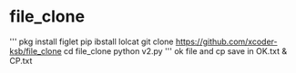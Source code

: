 # file_clone

'''
pkg install figlet 
pip ibstall lolcat 
git clone https://github.com/xcoder-ksb/file_clone
cd file_clone
python v2.py
'''
ok file and cp save in OK.txt & CP.txt
